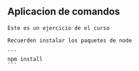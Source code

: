 ##  Aplicacion de comandos

    Este es un ejercicio de el curso
    
    Recuerden instalar los paquetes de node
    
    ```
    npm install
    ```